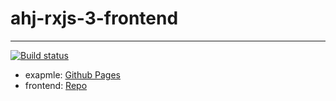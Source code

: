 # ahj-rxjs-3-frontend
--------------------
[![Build status](https://ci.appveyor.com/api/projects/status/2sb2d21scow2ihwm?svg=true)](https://ci.appveyor.com/project/tarapiygin/ahj-rxjs-3-frontend)

- exapmle: <a href="https://tarapiygin.github.io/ahj-rxjs-3-frontend/">Github Pages</a>
- frontend: <a href="https://github.com/tarapiygin/ahj-rxjs-3-frontend/">Repo</a>
